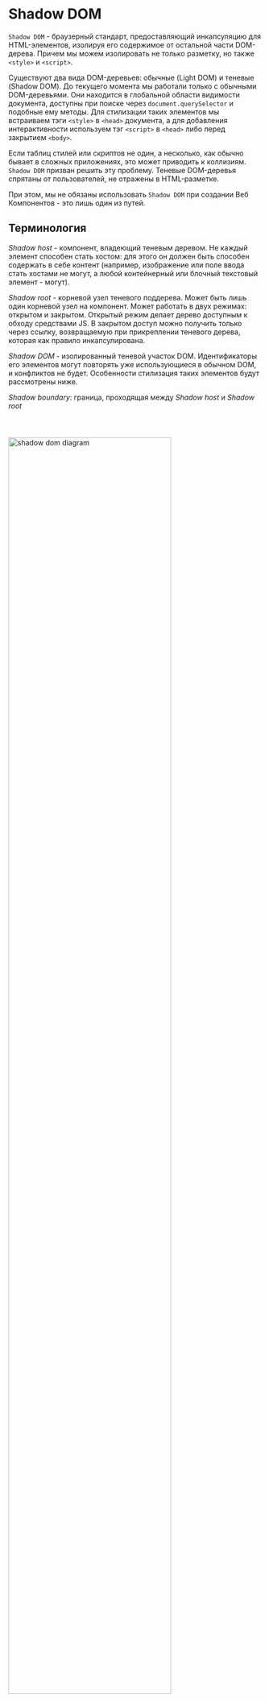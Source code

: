 # Shadow DOM

`Shadow DOM` - браузерный стандарт, предоставляющий инкапсуляцию для HTML-элементов, изолируя его содержимое от остальной части DOM-дерева. Причем мы можем изолировать не только разметку, но также `<style>` и `<script>`.

Существуют два вида DOM-деревьев: обычные (Light DOM) и теневые (Shadow DOM). До текущего момента мы работали только с обычными DOM-деревьями. Они находится в глобальной области видимости документа, доступны при поиске через `document.querySelector` и подобные ему методы. Для стилизации таких элементов мы встраиваем тэги `<style>` в `<head>` документа, а для добавления интерактивности используем тэг `<script>` в `<head>` либо перед закрытием `<body>`.

Если таблиц стилей или скриптов не один, а несколько, как обычно бывает в сложных приложениях, это может приводить к коллизиям. `Shadow DOM` призван решить эту проблему. Теневые DOM-деревья спрятаны от пользователей, не отражены в HTML-разметке.

При этом, мы не обязаны использовать `Shadow DOM` при создании Веб Компонентов - это лишь один из путей.

## Терминология

*Shadow host* - компонент, владеющий теневым деревом. Не каждый элемент способен стать хостом: для этого он должен быть способен содержать в себе контент (например, изображение или поле ввода стать хостами не могут, а любой контейнерный или блочный текстовый элемент - могут).

*Shadow root* - корневой узел теневого поддерева. Может быть лишь один корневой узел на компонент. Может работать в двух режимах: открытом и закрытом. Открытый режим делает дерево доступным к обходу средствами JS. В закрытом доступ можно получить только через ссылку, возвращаемую при прикреплении теневого дерева, которая как правило инкапсулирована.

*Shadow DOM* - изолированный теневой участок DOM. Идентификаторы его элементов могут повторять уже использующиеся в обычном DOM, и конфликтов не будет. Особенности стилизация таких элементов будут рассмотрены ниже.

*Shadow boundary*: граница, проходящая между *Shadow host* и *Shadow root*

<img src="../assets/shadow-dom-diagram.webp" alt="shadow dom diagram" style="margin: 40px 0; width: 80%;" />

## Использование в нативных элементах

`Shadow DOM` используется в целом ряде нативных HTML-элементов. Например, посмотрим на `<input type="date">`

<input name="date" type="date">

Тег предоставляет текстовое поле ввода с валидацией, всплывающее окно с календарем, альтеративное отображение на мобильных устройствах. Если обратить внимание на его функционал, становится ясно, что разметка и стилизация не может быть такой простой.

Если мы включим в *инструментах разработчика* развернутое отображение теневых деревьев, то получим более интересную картину

```js
<input type="date">
    #shadow-root (user-agent)
        <div pseudo="-internal-datetime-container" style="unicode-bidi: normal;">
            <div pseudo="-webkit-datetime-edit" id="date-time-edit" datetimeformat="dd.MM.yyyy" style="unicode-bidi: normal;">
                <div pseudo="-webkit-datetime-edit-fields-wrapper" style="unicode-bidi: normal;">
                    <span role="spinbutton" aria-placeholder="дд" aria-valuemin="1" aria-valuemax="31" aria-label="День" pseudo="-webkit-datetime-edit-day-field">дд</span>
                    <div pseudo="-webkit-datetime-edit-text" style="unicode-bidi: normal;">.</div>
                    <span role="spinbutton" aria-placeholder="мм" aria-valuemin="1" aria-valuemax="12" aria-label="Месяц" pseudo="-webkit-datetime-edit-month-field">мм</span>
                    <div pseudo="-webkit-datetime-edit-text" style="unicode-bidi: normal;">.</div>
                    <span role="spinbutton" aria-placeholder="гггг" aria-valuemin="1" aria-valuemax="275760" aria-label="Год" pseudo="-webkit-datetime-edit-year-field">гггг</span>
                </div>
            </div>
            <div pseudo="-webkit-calendar-picker-indicator" id="picker" tabindex="0" aria-haspopup="menu" role="button" title="Показать окно выбора даты"></div>
        </div>
</input>
```

Если попробуем прописать им стили привычным образом, применится только та часть, которая относится к `Light DOM`. В случае нативных элементов, разработанных еще до введения стандарта, доступ можно получить через значение аттрибута *pseudo*, можете поэкспериментировать самостоятельно.

```css
input[type="date"] {
    font-size: 2rem;
}

span[role="spinbutton"] {
    color: pink;
}
```

Теперь попробуем обратиться к любому из этих теневых элементов через JavaScript

```js
const inputElement = document.querySelector('input[type="date"]')
console.log(inputElement)
// <input name=​"date" type=​"date">​…​</input>​

const inputFieldElements = inputElement.querySelectorAll('span[role="spinbutton"]')
console.log(inputFieldElements)
// NodeList []
```

Аналогично можете обследовать самостоятельно нативный элемент для воспроизведения аудио:

<audio controls>
    <source src="../assets/windows-error.wav" type="audio/wav">
</audio>

Таким образом, внутреннее устройство элемента защищено от непредусмотренных программных взаимодействий и стилизации.

## Использование Shadow DOM с обычными элементами

В последующих разделах мы рассмотрим связку теневого дерева с пользовательскими элементами, а пока познакомимся на примере обычных.

Создадим связку `input` + `p`, запакованную в `section`, для отображения поля ввода с подсказкой / сообщением об ошибке заполнения.

Элемент `section` создадим как обычно, а содержимое - в теневом дереве.

```html
<body>
    <section class="entry"></section>
    <script>
        const sectionElement = document.querySelector('.entry')
        const shadow = sectionElement.attachShadow({ mode: 'open' })
        shadow.innerHTML = `
            <input name="email" type="email" placeholder="example@test.com" autocomplete="off" required>
            <p>Enter your email</p>`
    </script>
</body>
```

Это создаст следующую разметку:

![отображение](../assets/shadow-dom-1.PNG)
![разметка](../assets/shadow-dom-2.PNG)

Теперь попробуем получить доступ к элементам теневого дерева:

```js
const emailInputElement = sectionElement.querySelector('input')
const emailTipElement = sectionElement.querySelector('p')
console.log(emailInputElement, emailTipElement) // null null
```

Как видим, так просто элементы найти не удается. Но есть обходной путь:

```js
const emailInputElement = sectionElement.shadowRoot.querySelector('input')
const emailTipElement = sectionElement.shadowRoot.querySelector('p')
console.log(emailInputElement, emailTipElement)
// <input name="email" type="email" placeholder="example@test.com" autocomplete="off" required="">
// <p>Enter your email</p>
```

Такая возможность есть, так как при прикреплении корня был выбран `mode: "open"`. Заменим на `closed` и проверим:

```js
const shadow = sectionElement.attachShadow({ mode: 'closed' })

/* ... */

const emailInputElement = sectionElement.querySelector('input')
console.log(emailInputElement) // null

const emailTipElement = sectionElement.shadowRoot.querySelector('p')
console.log(emailTipElement) // TypeError: Cannot read properties of null (reading 'querySelector')

const emailTipElement = shadow.querySelector('p')
console.log(emailTipElement) // <p>Enter your email</p>
```

Первый вариант всё еще отдает `null`, как и ожидалось. Второй вариант, с доступом через `shadowRoot`, теперь выдает ошибку - в закрытом режиме получить к нему доступ невозможно. Третий вариант работает через ссылку на `shadowRoot` и отдает элемент, но в реальной практике построение компонентов происходит в области видимости функции либо, что чаще, класса, поэтому снаружи доступа к теневому дереву не будет.

## Работа со стилями

Без стилей наш компонент выглядит так:

<iframe src="/shadow-dom-example.html"  />

Добавим глобальные стили и посмотрим, какие из них применятся:

```css
body {
    --padding-small: 0.5rem;
}

.entry {
    box-shadow: 0px 0px 3px 2px rgba(34, 60, 80, 0.23);
    padding: 8px;
    font-weight: 600;
}

input[type="email"]::placeholder {
    color: pink;
}

p {
    color: pink;
}
```

<iframe src="/shadow-dom-example-2.html"  />

Применились только те глобальные стили, которые относятся к элементу *.entry*, относящемуся к `Light DOM`. Теперь добавим локальные стили:

```html
<script>
    const sectionElement = document.querySelector('.entry')
    const shadow = sectionElement.attachShadow({ mode: 'closed' })
    shadow.innerHTML = `
        <style>
            body {
                max-width: fit-content;
            }

            .entry {
                display: none;
            }

            :host {
                font-weight: 400;
                box-shadow: none !important;
            }

            input[type="email"] {
                padding: var(--padding-small);
            }

            input[type="email"]::placeholder {
                color: pink;
            }

            p {
                color: pink;
            }
        </style>
        <input name="email" type="email" placeholder="example@test.com" autocomplete="off" required>
        <p>Enter your email</p>`

    shadow.querySelector('p').style.fontSize = "0.75rem"
</script>
```

<iframe src="/shadow-dom-example-3.html"  />

Выводы:
- локальные стили могут быть помещены прямо в *innerHTML* корня теневого дерева в тэге `<style>`;
- ширина *body* не изменилась - локальные стили не применяются к элементам вне теневого дерева;
- подсказка *p* и плейсхолдер в *input* поменяли цвет на розовый - элементы теневого DOM можно стилизовать локальными стилями;
- внутри поля ввода *input* появились внутренние отступы - CSS-переменные, заданные глобально, доступны внутри теневого дерева;
- размер шрифта подсказки *p* уменьшился - доступ к стилям дочерних элементов через ссылку на корневой элемент теневого дерева есть даже в закрытом режиме;
- *.entry* не перестал отображаться - локальные стили в `<style>` не позволяют обратиться к хостовому элементу, так как для этого нужно подняться на уровень выше;
- зато к хостовому элементу можно обратиться через селектор `:host`, при этом правило с толщиной шрифта применилось, а правило с тенью нет; дело в том, что если хостовой элемент настраивается и глобально, и локально, то в соответствии с каскадной моделью приоритет имеют глобальные стили, если в локальных не задан модификатор *!important*;

Еще раз, кратко. Элементы теневого DOM:
- обладают собственной областью видимости идентификаторов;
- невидимы JavaScript селекторам из главного документа;
- стилизуются своими стилями из теневого дерева, не из главного документа, за исключением настройки через CSS-переменные, которые служат мостиком между теневым и обычным деревьями.

## Будет рассмотрено далее

Для начала этого достаточно. Чуть позже будут дополнительно рассмотрены следующие аспекты работы с теневым деревом:

- слоты и композиция;
- спецификация Shadow Root API;
- спецификация CSS Shadow Parts;
- спецификация Constructable Stylesheets;
- спецификация Declarative Shadow DOM;
- селективная стилизация хост-элемента;
- контекстная стилизация хост-элемента.

